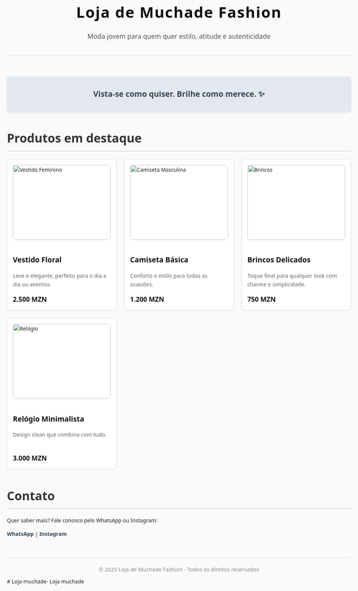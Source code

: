 <!DOCTYPE html>
<html lang="pt-BR">
<head>
  <meta charset="UTF-8" />
  <meta name="viewport" content="width=device-width, initial-scale=1" />
  <title>Loja de Muchade Fashion</title>
  <style>
    /* Reset básico */
    * {
      margin: 0; padding: 0; box-sizing: border-box;
    }
    body {
      font-family: 'Segoe UI', Tahoma, Geneva, Verdana, sans-serif;
      background: #fafafa;
      color: #222;
      line-height: 1.6;
      padding: 20px;
      max-width: 1000px;
      margin: auto;
    }
    header {
      text-align: center;
      padding: 30px 0 20px;
      border-bottom: 1px solid #ddd;
    }
    header h1 {
      font-weight: 700;
      font-size: 2.5rem;
      color: #111;
      letter-spacing: 2px;
      margin-bottom: 10px;
    }
    header p {
      font-size: 1.1rem;
      color: #555;
    }
    .banner {
      margin: 40px 0;
      background: #e3e8f0;
      border-radius: 8px;
      padding: 30px;
      text-align: center;
      color: #374151;
      font-size: 1.3rem;
      font-weight: 600;
      box-shadow: 0 2px 6px rgb(0 0 0 / 0.1);
    }
    main {
      margin-top: 30px;
    }
    h2 {
      margin-bottom: 20px;
      font-size: 2rem;
      border-bottom: 2px solid #ddd;
      padding-bottom: 8px;
      color: #333;
    }
    .produtos {
      display: grid;
      grid-template-columns: repeat(auto-fill,minmax(220px,1fr));
      gap: 20px;
    }
    .produto {
      background: #fff;
      border: 1px solid #ddd;
      border-radius: 8px;
      padding: 15px;
      box-shadow: 0 1px 3px rgb(0 0 0 / 0.05);
      transition: box-shadow 0.3s ease;
    }
    .produto:hover {
      box-shadow: 0 4px 8px rgb(0 0 0 / 0.15);
    }
    .produto img {
      width: 100%;
      border-radius: 6px;
      margin-bottom: 12px;
      object-fit: cover;
      height: 200px;
    }
    .produto h3 {
      font-size: 1.2rem;
      color: #111;
      margin-bottom: 8px;
    }
    .produto p {
      font-size: 0.9rem;
      color: #666;
      margin-bottom: 12px;
      min-height: 48px;
    }
    .produto .preco {
      font-weight: 700;
      color: #111;
      font-size: 1.1rem;
    }
    footer {
      margin-top: 50px;
      text-align: center;
      color: #888;
      font-size: 0.9rem;
      border-top: 1px solid #ddd;
      padding: 20px 10px 10px;
    }
    a.contato-link {
      color: #374151;
      text-decoration: none;
      font-weight: 600;
    }
    a.contato-link:hover {
      text-decoration: underline;
    }
  </style>
</head>
<body>

<header>
  <h1>Loja de Muchade Fashion</h1>
  <p>Moda jovem para quem quer estilo, atitude e autenticidade</p>
</header>

<section class="banner">
  Vista-se como quiser. Brilhe como merece. ✨
</section>

<main>
  <section>
    <h2>Produtos em destaque</h2>
    <div class="produtos">
      <div class="produto">
        <img src="https://via.placeholder.com/300x200?text=Vestido+Feminino" alt="Vestido Feminino" />
        <h3>Vestido Floral</h3>
        <p>Leve e elegante, perfeito para o dia a dia ou eventos.</p>
        <div class="preco">2.500 MZN</div>
      </div>
      <div class="produto">
        <img src="https://via.placeholder.com/300x200?text=Camiseta+Masculina" alt="Camiseta Masculina" />
        <h3>Camiseta Básica</h3>
        <p>Conforto e estilo para todas as ocasiões.</p>
        <div class="preco">1.200 MZN</div>
      </div>
      <div class="produto">
        <img src="https://via.placeholder.com/300x200?text=Brincos" alt="Brincos" />
        <h3>Brincos Delicados</h3>
        <p>Toque final para qualquer look com charme e simplicidade.</p>
        <div class="preco">750 MZN</div>
      </div>
      <div class="produto">
        <img src="https://via.placeholder.com/300x200?text=Rel%C3%B3gio" alt="Relógio" />
        <h3>Relógio Minimalista</h3>
        <p>Design clean que combina com tudo.</p>
        <div class="preco">3.000 MZN</div>
      </div>
    </div>
  </section>

  <section style="margin-top:40px;">
    <h2>Contato</h2>
    <p>Quer saber mais? Fale conosco pelo WhatsApp ou Instagram:</p>
    <p><a href="https://wa.me/879404385" target="_blank" class="contato-link">WhatsApp</a> | <a href="https://instagram.com/seuusuario" target="_blank" class="contato-link">Instagram</a></p>
  </section>
</main>

<footer>
  &copy; 2025 Loja de Muchade Fashion - Todos os direitos reservados
</footer>

</body>
</html>
# Loja-muchade-
Loja muchade 
